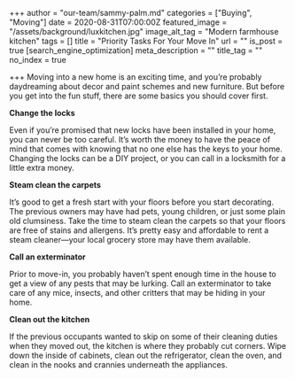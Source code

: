 +++
author = "our-team/sammy-palm.md"
categories = ["Buying", "Moving"]
date = 2020-08-31T07:00:00Z
featured_image = "/assets/background/luxkitchen.jpg"
image_alt_tag = "Modern farmhouse kitchen"
tags = []
title = "Priority Tasks For Your Move In"
url = ""
is_post = true
[search_engine_optimization]
meta_description = ""
title_tag = ""
no_index = true

+++
Moving into a new home is an exciting time, and you’re probably daydreaming about decor and paint schemes and new furniture. But before you get into the fun stuff, there are some basics you should cover first.

**Change the locks**

Even if you’re promised that new locks have been installed in your home, you can never be too careful. It’s worth the money to have the peace of mind that comes with knowing that no one else has the keys to your home. Changing the locks can be a DIY project, or you can call in a locksmith for a little extra money.

**Steam clean the carpets**

It’s good to get a fresh start with your floors before you start decorating. The previous owners may have had pets, young children, or just some plain old clumsiness. Take the time to steam clean the carpets so that your floors are free of stains and allergens. It’s pretty easy and affordable to rent a steam cleaner—your local grocery store may have them available.

**Call an exterminator**

Prior to move-in, you probably haven’t spent enough time in the house to get a view of any pests that may be lurking. Call an exterminator to take care of any mice, insects, and other critters that may be hiding in your home.

**Clean out the kitchen**

If the previous occupants wanted to skip on some of their cleaning duties when they moved out, the kitchen is where they probably cut corners. Wipe down the inside of cabinets, clean out the refrigerator, clean the oven, and clean in the nooks and crannies underneath the appliances.